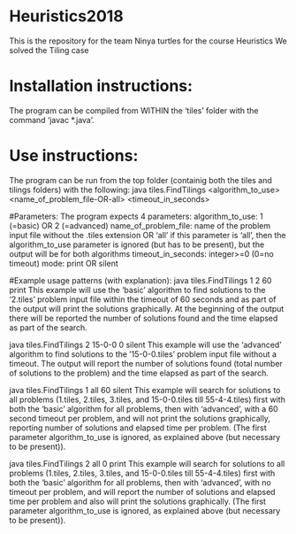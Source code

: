 # Heuristics2018
This is the repository for the team Ninya turtles for the course Heuristics
We solved the Tiling case
# Installation instructions:
The program can be compiled from WITHIN the ‘tiles’ folder with the command ‘javac *.java’. 
# Use instructions:
The program can be run from the top folder (containig both the tiles and tilings folders) with the following: 
java tiles.FindTilings <algorithm_to_use> <name_of_problem_file-OR-all> <timeout_in_seconds> <mode>

#Parameters:
The program expects 4 parameters:
algorithm_to_use: 1 (=basic) OR 2 (=advanced)
name_of_problem_file: name of the problem input file without the .tiles extension OR ‘all’ 
	if this parameter is ‘all’, then the algorithm_to_use parameter is ignored (but has to be present), but the output will be for both algorithms
timeout_in_seconds: integer>=0 (0=no timeout)
mode: print OR silent

#Example usage patterns (with explanation):
java tiles.FindTilings 1 2 60 print
This example will use the ‘basic’ algorithm to find solutions to the ‘2.tiles’ problem input file within the timeout of 60 seconds and as part of the output will print the solutions graphically. At the beginning of the output there will be reported the number of solutions found and the time elapsed as part of the search.

java tiles.FindTilings 2 15-0-0 0 silent
This example will use the ‘advanced’ algorithm to find solutions to the ’15-0-0.tiles’ problem input file without a timeout. The output will report the number of solutions found (total number of solutions to the problem) and the time elapsed as part of the search.

java tiles.FindTilings 1 all 60 silent
This example will search for solutions to all problems (1.tiles, 2.tiles, 3.tiles, and 15-0-0.tiles till 55-4-4.tiles) first with both the ‘basic’ algorithm for all problems, then with ‘advanced’, with a 60 second timeout per problem, and will not print the solutions graphically, reporting number of solutions and elapsed time per problem. (The first parameter algorithm_to_use is ignored, as explained above (but necessary to be present)).

java tiles.FindTilings 2 all 0 print
This example will search for solutions to all problems (1.tiles, 2.tiles, 3.tiles, and 15-0-0.tiles till 55-4-4.tiles) first with both the ‘basic’ algorithm for all problems, then with ‘advanced’, with no timeout per problem, and will report the number of solutions and elapsed time per problem and also will print the solutions graphically. (The first parameter algorithm_to_use is ignored, as explained above (but necessary to be present)).
